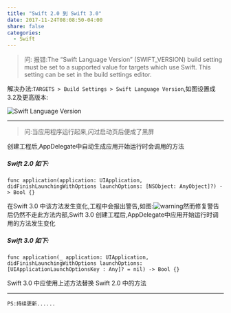 ```yaml
---
title: "Swift 2.0 到 Swift 3.0"
date: 2017-11-24T08:08:50-04:00
share: false
categories:
  - Swift
---
```



> 问: 报错:The “Swift Language Version” (SWIFT_VERSION) build setting must be set to a supported value for targets which use Swift. This setting can be set in the build settings editor.

解决办法:`TARGETS > Build Settings > Swift Language Version`,如图设置成3.2及更高版本:

![ Swift Language Version](http://upload-images.jianshu.io/upload_images/1712780-8510c6afb1368f08.png?imageMogr2/auto-orient/strip%7CimageView2/2/w/1240)

---

> 问:当应用程序运行起来,闪过启动页后便成了黑屏

创建工程后,AppDelegate中自动生成应用开始运行时会调用的方法

##### Swift 2.0 如下:
```
func application(application: UIApplication, didFinishLaunchingWithOptions launchOptions: [NSObject: AnyObject]?) -> Bool {}
```
在Swift 3.0 中该方法发生变化,工程中会报出警告,如图:![warning](http://upload-images.jianshu.io/upload_images/1712780-0f5a6547cf928173.png?imageMogr2/auto-orient/strip%7CimageView2/2/w/1240)然而修复警告后仍然不走此方法内部,Swift 3.0 创建工程后,AppDelegate中应用开始运行时调用的方法发生变化

##### Swift 3.0 如下:
```
func application(_ application: UIApplication, didFinishLaunchingWithOptions launchOptions: [UIApplicationLaunchOptionsKey : Any]? = nil) -> Bool {}
```
Swift 3.0 中应使用上述方法替换 Swift 2.0 中的方法

---
`PS:持续更新......`


